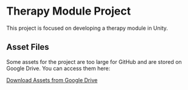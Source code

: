 # Therapy Module Project

This project is focused on developing a therapy module in Unity.

## Asset Files

Some assets for the project are too large for GitHub and are stored on Google Drive. You can access them here:

[Download Assets from Google Drive](https://drive.google.com/drive/folders/1jQXFD3Ap-9gXvzsRkqg8gp-MbCoDztc0?usp=drive_link)
